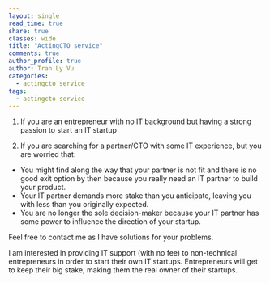 ```yaml
---
layout: single
read_time: true
share: true
classes: wide
title: "ActingCTO service"
comments: true
author_profile: true
author: Tran Ly Vu
categories:
  - actingcto service
tags:
  - actingcto service
---
```



1. If you are an entrepreneur with no IT background but having a strong passion to start an IT startup

2. If you are searching for a partner/CTO with some IT experience, but you are worried that:
* You might find along the way that your partner is not fit and there is no good exit option by then because you really need an IT partner to build your product.
* Your IT partner demands more stake than you anticipate, leaving you with less than you originally expected.
* You are no longer the sole decision-maker because your IT partner has some power to influence the direction of your startup.

Feel free to contact me as I have solutions for your problems.

I am interested in providing IT support (with no fee) to non-technical entrepreneurs in order to start their own IT startups. Entrepreneurs will get to keep their big stake, making them the real owner of their startups.

